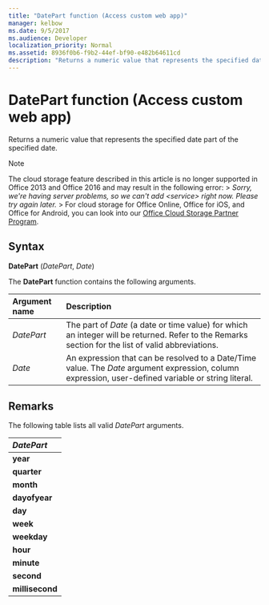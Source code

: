 ```yaml
---
title: "DatePart function (Access custom web app)" 
manager: kelbow
ms.date: 9/5/2017
ms.audience: Developer 
localization_priority: Normal
ms.assetid: 8936f0b6-f9b2-44ef-bf90-e482b64611cd
description: "Returns a numeric value that represents the specified date part of the specified date."
---
```


# DatePart function (Access custom web app)

Returns a numeric value that represents the specified date part of the specified date.
  
> [!NOTE]
> The cloud storage feature described in this article is no longer supported in Office 2013 and Office 2016 and may result in the following error: >  *Sorry, we're having server problems, so we can't add \<service\> right now. Please try again later.* > For cloud storage for Office Online, Office for iOS, and Office for Android, you can look into our [Office Cloud Storage Partner Program](https://dev.office.com/programs/officecloudstorage). 
  
## Syntax

**DatePart** (*DatePart*, *Date*) 
  
The **DatePart** function contains the following arguments. 
  
|**Argument name**|**Description**|
|:-----|:-----|
| *DatePart*  <br/> |The part of  *Date*  (a date or time value) for which an integer will be returned. Refer to the Remarks section for the list of valid abbreviations.  <br/> |
| *Date*  <br/> |An expression that can be resolved to a Date/Time value. The  *Date*  argument expression, column expression, user-defined variable or string literal.  <br/> |
   
## Remarks

The following table lists all valid  *DatePart*  arguments. 
  
|***DatePart***|
|:-----|
|**year** <br/> |
|**quarter** <br/> |
|**month** <br/> |
|**dayofyear** <br/> |
|**day** <br/> |
|**week** <br/> |
|**weekday** <br/> |
|**hour** <br/> |
|**minute** <br/> |
|**second** <br/> |
|**millisecond** <br/> |
   

